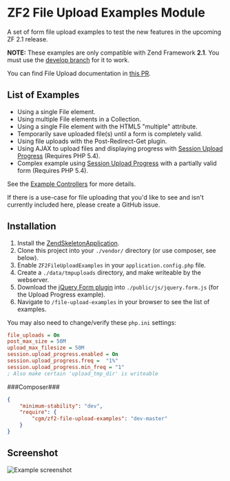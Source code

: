 ZF2 File Upload Examples Module
===============================

A set of form file upload examples to test the new features in the upcoming ZF 2.1 release.

**NOTE:** These examples are only compatible with Zend Framework **2.1**. You must use the 
[develop branch](https://github.com/zendframework/zf2/tree/develop) for it to work.

You can find File Upload documentation in
[this PR](https://github.com/zendframework/zf2-documentation/pull/560).


List of Examples
----------------

* Using a single File element.
* Using multiple File elements in a Collection.
* Using a single File element with the HTML5 "multiple" attribute.
* Temporarily save uploaded file(s) until a form is completely valid.
* Using file uploads with the Post-Redirect-Get plugin.
* Using AJAX to upload files and displaying progress with [Session Upload Progress](http://www.php.net/manual/en/session.upload-progress.php) (Requires PHP 5.4).
* Complex example using [Session Upload Progress](http://www.php.net/manual/en/session.upload-progress.php) with a partially valid form (Requires PHP 5.4).

See the [Example Controllers](https://github.com/cgmartin/ZF2FileUploadExamples/tree/master/src/ZF2FileUploadExamples/Controller) for more details.

If there is a use-case for file uploading that you'd like to see and isn't currently included here,
please create a GitHub issue.


Installation
------------

1. Install the [ZendSkeletonApplication](https://github.com/zendframework/ZendSkeletonApplication).
2. Clone this project into your `./vendor/` directory (or use composer, see below).
3. Enable `ZF2FileUploadExamples` in your `application.config.php` file.
4. Create a `./data/tmpuploads` directory, and make writeable by the webserver.
5. Download the [jQuery Form plugin](https://github.com/malsup/form) into
   `./public/js/jquery.form.js` (for the Upload Progress example).
6. Navigate to `/file-upload-examples` in your browser to see the list of examples.

You may also need to change/verify these `php.ini` settings:
```ini
file_uploads = On
post_max_size = 50M
upload_max_filesize = 50M
session.upload_progress.enabled = On
session.upload_progress.freq =  "1%"
session.upload_progress.min_freq = "1"
; Also make certain 'upload_tmp_dir' is writeable
```

###Composer###

```json
{
    "minimum-stability": "dev",
    "require": {
        "cgm/zf2-file-upload-examples": "dev-master"
    }
}
```

Screenshot
----------
![Example screenshot](http://grab.by/hKOu)
